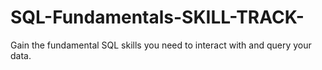 # SQL-Fundamentals-SKILL-TRACK-
Gain the fundamental SQL skills you need to interact with and query your data.
